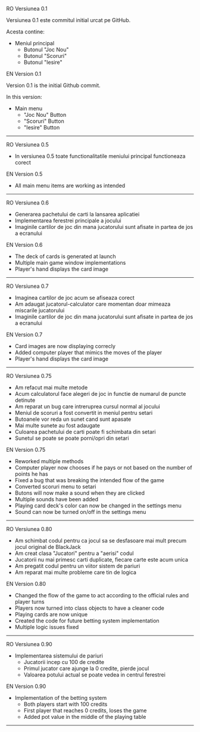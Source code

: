 RO Versiunea 0.1

Versiunea 0.1 este commitul initial urcat pe GitHub.  

Acesta contine:  

- Meniul principal  
   - Butonul "Joc Nou"  
   - Butonul "Scoruri"  
   - Butonul "Iesire"  
  
EN Version 0.1

Version 0.1 is the initial Github commit.  

In this version:  

- Main menu  
   - "Joc Nou" Button  
   - "Scoruri" Button    
   - "Iesire" Button    

-------------------------------------------------------------------------------------------------------  

RO Versiunea 0.5  

   - In versiunea 0.5 toate functionalitatile meniului principal functioneaza corect  

EN Version 0.5

   - All main menu items are working as intended  

-------------------------------------------------------------------------------------------------------  

RO Versiunea 0.6

   - Generarea pachetului de carti la lansarea aplicatiei  
   - Implementarea ferestrei principale a jocului  
   - Imaginile cartilor de joc din mana jucatorului sunt afisate in partea de jos a ecranului  


EN Version 0.6  

   - The deck of cards is generated at launch  
   - Multiple main game window implementations 
   - Player's hand displays the card image  

------------------------------------------------------------------------------------------------------- 

RO Versiunea 0.7

   - Imaginea cartilor de joc acum se afiseaza corect  
   - Am adaugat jucatorul-calculator care momentan doar mimeaza miscarile jucatorului  
   - Imaginile cartilor de joc din mana jucatorului sunt afisate in partea de jos a ecranului  


EN Version 0.7  

   - Card images are now displaying correcly  
   - Added computer player that mimics the moves of the player  
   - Player's hand displays the card image  

-------------------------------------------------------------------------------------------------------  

RO Versiunea 0.75  

   - Am refacut mai multe metode   
   - Acum calculatorul face alegeri de joc in functie de numarul de puncte detinute           
   - Am reparat un bug care intreruprea cursul normal al jocului  
   - Meniul de scoruri a fost convertit in meniul pentru setari  
   - Butoanele vor reda un sunet cand sunt apasate  
   - Mai multe sunete au fost adaugate  
   - Culoarea pachetului de carti poate fi schimbata din setari  
   - Sunetul se poate se poate porni/opri din setari  

EN Version 0.75    

   - Reworked multiple methods  
   - Computer player now chooses if he pays or not based on the number of points he has    
   - Fixed a bug that was breaking the intended flow of the game  
   - Converted scoruri menu to setari      
   - Butons will now make a sound when they are clicked  
   - Multiple sounds have been added  
   - Playing card deck's color can now be changed in the settings menu  
   - Sound can now be turned on/off in the settings menu  
   
-------------------------------------------------------------------------------------------------------  

RO Versiunea 0.80

   - Am schimbat codul pentru ca jocul sa se desfasoare mai mult precum jocul original de BlackJack  
   - Am creat clasa "Jucatori" pentru a "aerisi" codul 
   - Jucatorii nu mai primesc carti duplicate, fiecare carte este acum unica  
   - Am pregatit codul pentru un viitor sistem de pariuri  
   - Am reparat mai multe probleme care tin de logica  
   
EN Version 0.80

   - Changed the flow of the game to act according to the official rules and player turns  
   - Players now turned into  class objects to have a cleaner code   
   - Playing cards are now unique  
   - Created the code for future betting system implementation  
   - Multiple logic issues fixed  

-------------------------------------------------------------------------------------------------------  

RO Versiunea 0.90

- Implementarea sistemului de pariuri  
   - Jucatorii incep cu 100 de credite  
   - Primul jucator care ajunge la 0 credite, pierde jocul  
   - Valoarea potului actual se poate vedea in centrul ferestrei  

EN Version 0.90

- Implementation of the betting system  
   - Both players start with 100 credits  
   - First player that reaches 0 credits, loses the game  
   - Added pot value in the middle of the playing table 
  
------------------------------------------------------------------------------------------------------- 
  
